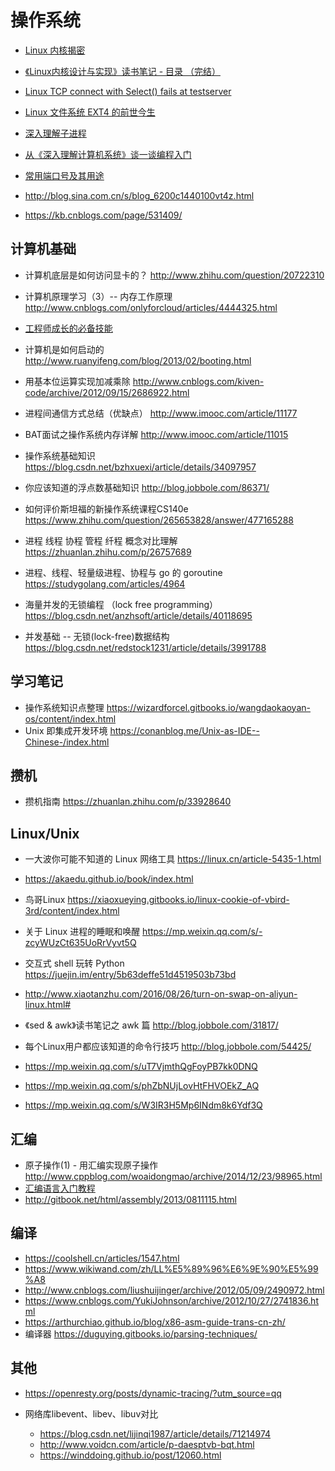 # 操作系统

- [Linux 内核揭密](https://xinqiu.gitbooks.io/linux-insides-cn/content/Booting/)
- [《Linux内核设计与实现》读书笔记 - 目录 （完结）](http://www.cnblogs.com/wang_yb/p/3514730.html)

- [Linux TCP connect with Select() fails at testserver](https://stackoverflow.com/questions/7089128/linux-tcp-connect-with-select-fails-at-testserver/7220380#7220380)

- [Linux 文件系统 EXT4 的前世今生](https://www.oschina.net/translate/introduction-ext4-filesystem?origin=wechat)

- [深入理解子进程](http://blog.guyskk.com/notes/%E6%B7%B1%E5%85%A5%E7%90%86%E8%A7%A3%E5%AD%90%E8%BF%9B%E7%A8%8B)

- [从《深入理解计算机系统》谈一谈编程入门](https://zhuanlan.zhihu.com/p/38584767)

- [常用端口号及其用途](http://www.cnblogs.com/lingerhk/p/3657397.html)


- http://blog.sina.com.cn/s/blog_6200c1440100vt4z.html
- https://kb.cnblogs.com/page/531409/


## 计算机基础

- 计算机底层是如何访问显卡的？ http://www.zhihu.com/question/20722310

- 计算机原理学习（3）-- 内存工作原理 http://www.cnblogs.com/onlyforcloud/articles/4444325.html

- [工程师成长的必备技能](https://mp.weixin.qq.com/s/TJTax4ug8DILa42Q8RkZGQ)

- 计算机是如何启动的 http://www.ruanyifeng.com/blog/2013/02/booting.html

- 用基本位运算实现加减乘除 http://www.cnblogs.com/kiven-code/archive/2012/09/15/2686922.html

- 进程间通信方式总结（优缺点） http://www.imooc.com/article/11177
- BAT面试之操作系统内存详解 http://www.imooc.com/article/11015
- 操作系统基础知识 https://blog.csdn.net/bzhxuexi/article/details/34097957

- 你应该知道的浮点数基础知识 http://blog.jobbole.com/86371/
- 如何评价斯坦福的新操作系统课程CS140e https://www.zhihu.com/question/265653828/answer/477165288
- 进程 线程 协程 管程 纤程 概念对比理解 https://zhuanlan.zhihu.com/p/26757689
- 进程、线程、轻量级进程、协程与 go 的 goroutine https://studygolang.com/articles/4964

- 海量并发的无锁编程 （lock free programming）https://blog.csdn.net/anzhsoft/article/details/40118695
- 并发基础 -- 无锁(lock-free)数据结构 https://blog.csdn.net/redstock1231/article/details/3991788

## 学习笔记

- 操作系统知识点整理
 https://wizardforcel.gitbooks.io/wangdaokaoyan-os/content/index.html
- Unix 即集成开发环境 https://conanblog.me/Unix-as-IDE--Chinese-/index.html

## 攒机

- 攒机指南 https://zhuanlan.zhihu.com/p/33928640

## Linux/Unix

- 一大波你可能不知道的 Linux 网络工具 https://linux.cn/article-5435-1.html
- https://akaedu.github.io/book/index.html
- 鸟哥Linux https://xiaoxueying.gitbooks.io/linux-cookie-of-vbird-3rd/content/index.html
- 关于 Linux 进程的睡眠和唤醒 https://mp.weixin.qq.com/s/-zcyWUzCt635UoRrVyvt5Q
- 交互式 shell 玩转 Python https://juejin.im/entry/5b63deffe51d4519503b73bd
- http://www.xiaotanzhu.com/2016/08/26/turn-on-swap-on-aliyun-linux.html#
- 《sed & awk》读书笔记之 awk 篇 http://blog.jobbole.com/31817/

- 每个Linux用户都应该知道的命令行技巧 http://blog.jobbole.com/54425/
- https://mp.weixin.qq.com/s/uT7VjmthQgFoyPB7kk0DNQ
- https://mp.weixin.qq.com/s/phZbNUjLovHtFHVOEkZ_AQ
- https://mp.weixin.qq.com/s/W3IR3H5Mp6INdm8k6Ydf3Q

## 汇编

- 原子操作(1) - 用汇编实现原子操作 http://www.cppblog.com/woaidongmao/archive/2014/12/23/98965.html
- [汇编语言入门教程](http://www.ruanyifeng.com/blog/2018/01/assembly-language-primer.html)
- http://gitbook.net/html/assembly/2013/0811115.html

## 编译

- https://coolshell.cn/articles/1547.html
- https://www.wikiwand.com/zh/LL%E5%89%96%E6%9E%90%E5%99%A8
- http://www.cnblogs.com/liushuijinger/archive/2012/05/09/2490972.html
- https://www.cnblogs.com/YukiJohnson/archive/2012/10/27/2741836.html
- https://arthurchiao.github.io/blog/x86-asm-guide-trans-cn-zh/
- 编译器  https://duguying.gitbooks.io/parsing-techniques/

## 其他

- https://openresty.org/posts/dynamic-tracing/?utm_source=qq

- 网络库libevent、libev、libuv对比
    - https://blog.csdn.net/lijinqi1987/article/details/71214974
    - http://www.voidcn.com/article/p-daesptvb-bqt.html
    - https://winddoing.github.io/post/12060.html
